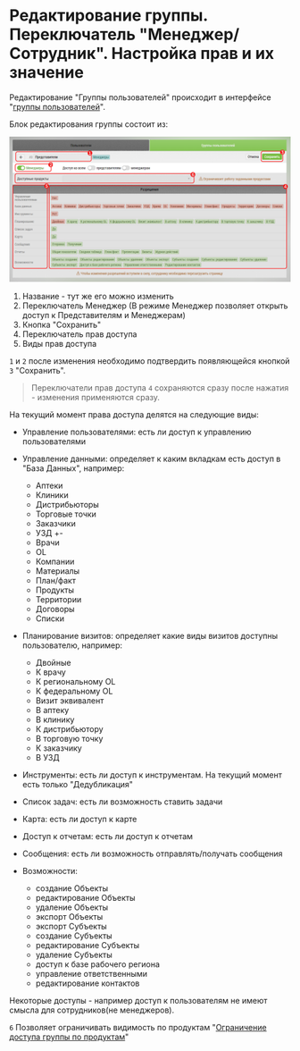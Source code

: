 # Редактирование группы. Переключатель "Менеджер/Сотрудник". Настройка прав и их значение

Редактирование "Группы пользователей" происходит в интерфейсе "[группы пользователей](accounts-group.html)".

Блок редактирования группы состоит из:

![](../images/accounts-group-edit.png)

1. Название - тут же его можно изменить
2. Переключатель Менеджер (В режиме Менеджер позволяет открыть доступ к Представителям и Менеджерам)
3. Кнопка "Сохранить"
4. Переключатель прав доступа
5. Виды прав доступа

`1` и `2` после изменения необходимо подтвердить появляющейся кнопкой `3` "Сохранить".

> Переключатели прав доступа `4` сохраняются сразу после нажатия - изменения применяются сразу.

На текущий момент права доступа делятся на следующие виды:
  
- Управление пользователями: есть ли доступ к управлению пользователями

- Управление данными: определяет к каким вкладкам есть доступ в "База Данных", например: 
   - Аптеки 
   - Клиники 
   - Дистрибьюторы 
   - Торговые точки 
   - Заказчики 
   - УЗД +-
   - Врачи 
   - OL 
   - Компании 
   - Материалы 
   - План/факт 
   - Продукты 
   - Территории 
   - Договоры 
   - Списки

- Планирование визитов: определяет какие виды визитов доступны пользователю, например:

  - Двойные 
  - К врачу 
  - К региональному OL 
  - К федеральному OL 
  - Визит эквивалент 
  - В аптеку 
  - В клинику 
  - К дистрибьютору 
  - В торговую точку 
  - К заказчику 
  - В УЗД


- Инструменты: есть ли доступ к инструментам. На текущий момент есть только "Дедубликация"
- Список задач: есть ли возможность ставить задачи
- Карта: есть ли доступ к карте
- Доступ к отчетам: есть ли доступ к отчетам
- Сообщения: есть ли возможность отправлять/получать сообщения
- Возможности: 

    - создание Объекты 
    - редактирование Объекты 
    - удаление Объекты
    - экспорт Объекты
    - экспорт Субъекты 
    - создание Субъекты
    - редактирование Субъекты 
    - удаление Субъекты
    - доступ к базе рабочего региона 
    - управление ответственными 
    - редактирование контактов

Некоторые доступы - например доступ к пользователям не имеют смысла для сотрудников(не менеджеров).

`6` Позволяет ограничивать видимость по продуктам
"[Ограничение доступа группы по продуктам](accounts-group-allowed-products.html)" 